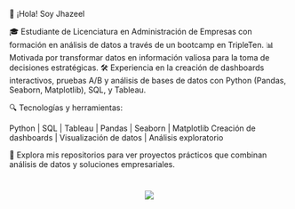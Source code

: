 👋 ¡Hola! Soy Jhazeel 

🎓 Estudiante de Licenciatura en Administración de Empresas con formación en análisis de datos a través de un bootcamp en TripleTen.
📊 Motivada por transformar datos en información valiosa para la toma de decisiones estratégicas.
🛠️ Experiencia en la creación de dashboards interactivos, pruebas A/B y análisis de bases de datos con Python (Pandas, Seaborn, Matplotlib), SQL, y Tableau.

🔍 Tecnologías y herramientas:

Python | SQL | Tableau | Pandas | Seaborn | Matplotlib
Creación de dashboards | Visualización de datos | Análisis exploratorio

📂 Explora mis repositorios para ver proyectos prácticos que combinan análisis de datos y soluciones empresariales.


<h1 align="center">
<img src="[https://raw.githubusercontent.com/numpy/numpy/main/branding/logo/primary/numpylogo.svg" width](https://medium.com/@_Ankur_/data-analytics-in-30-days-day-1-introduction-to-data-analytics-9a3c89dafd64)="300">
</h1><br>






